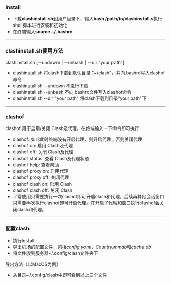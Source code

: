 ### Install
- 下载**clashinstall.sh**到用户目录下，输入**bash /path/to/clashinstall.s**执行shell脚本进行安装和初始化
- 在终端输入**source ~/.bashrc**

---

### clashinstall.sh使用方法
clashinstall.sh [--undowm | --unbash | --dir "your path"]

- clashinstall.sh 将clash下载到默认目录 "~/clash"，并向.bashrc写入clashof命令
- clashinstall.sh --undown 不进行下载
- clashinstall.sh --unbash 不向.bashrc文件写入clashof命令
- clashinstall.sh --dir "your path" 将clash下载到目录"your path"下

---

### clashof
clashof 用于启用/关闭 Clash及代理，在终端输入一下命令即可执行
-  clashof: 如此此时终端没有开启代理，则开启代理；否则关闭代理
-  clashof on: 启用 Clash及代理
-  clashof off: 关闭 Clash及代理
-  clashof status: 查看 Clash及代理状态
-  clashof help: 查看帮助
-  clashof proxy on: 启用代理
-  clashof proxy off: 关闭代理
-  clashof clash on: 启用 Clash
-  clashof clash off: 关闭 Clash
-  平常使用只需要执行一次clashof即可开启clash和代理，后续再其他会话窗口只需要再次执行clashof即可开启代理。在开启了代理和窗口执行clashof会关闭clash和代理。

---

### 配置clash
- 执行Install
- 导出机场的配置文件，包括*config.yaml*，*Country.mmdb*和*cache.db*
- 将文件放到服务器~/.config/clash文件夹下

导出方法（以MacOS为例）
- 从目录~/.config/clash中即可看到以上三个文件